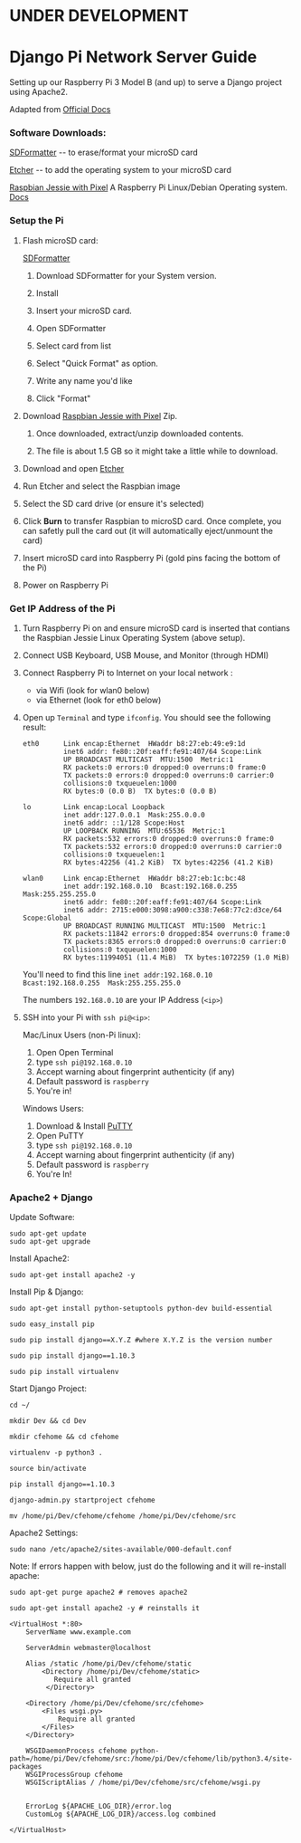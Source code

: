 # **UNDER DEVELOPMENT** 

# Django Pi Network Server Guide
Setting up our Raspberry Pi 3 Model B (and up) to serve a Django project using Apache2.



Adapted from [Official Docs](https://www.raspberrypi.org/learning/software-guide/quickstart/)

### Software Downloads:

[SDFormatter](https://www.sdcard.org/downloads/formatter_4/) -- to erase/format your microSD card

[Etcher](https://www.etcher.io/) -- to add the operating system to your microSD card

[Raspbian Jessie with Pixel](https://www.raspberrypi.org/downloads/raspbian/) A Raspberry Pi Linux/Debian Operating system. [Docs](https://www.raspbian.org/)

### Setup the Pi

1. Flash microSD card:

    [SDFormatter](https://www.sdcard.org/downloads/formatter_4/)

    1. Download SDFormatter for your System version.

    2. Install

    3. Insert your microSD card.

    4. Open SDFormatter

    5. Select card from list

    6. Select "Quick Format" as option.

    7. Write any name you'd like

    8. Click "Format"


2. Download [Raspbian Jessie with Pixel](https://www.raspberrypi.org/downloads/raspbian/) Zip.

    1. Once downloaded, extract/unzip downloaded contents.

    2. The file is about 1.5 GB so it might take a little while to download.


3. Download and open [Etcher](https://www.etcher.io/)

4. Run Etcher and select the Raspbian image

5. Select the SD card drive (or ensure it's selected)

6. Click **Burn** to transfer Raspbian to microSD card. Once complete, you can safetly pull the card out (it will automatically eject/unmount the card)

7. Insert microSD card into Raspberry Pi (gold pins facing the bottom of the Pi)

8. Power on Raspberry Pi



### Get IP Address of the Pi

1. Turn Raspberry Pi on and ensure microSD card is inserted that contians the Raspbian Jessie Linux Operating System (above setup).

2. Connect USB Keyboard, USB Mouse, and Monitor (through HDMI)

3. Connect Raspberry Pi to Internet on your local network :
    - via Wifi (look for wlan0 below)
    - via Ethernet (look for eth0 below)

4. Open up `Terminal` and type `ifconfig`. You should see the following result:

    ```
    eth0      Link encap:Ethernet  HWaddr b8:27:eb:49:e9:1d  
              inet6 addr: fe80::20f:eaff:fe91:407/64 Scope:Link
              UP BROADCAST MULTICAST  MTU:1500  Metric:1
              RX packets:0 errors:0 dropped:0 overruns:0 frame:0
              TX packets:0 errors:0 dropped:0 overruns:0 carrier:0
              collisions:0 txqueuelen:1000 
              RX bytes:0 (0.0 B)  TX bytes:0 (0.0 B)

    lo        Link encap:Local Loopback  
              inet addr:127.0.0.1  Mask:255.0.0.0
              inet6 addr: ::1/128 Scope:Host
              UP LOOPBACK RUNNING  MTU:65536  Metric:1
              RX packets:532 errors:0 dropped:0 overruns:0 frame:0
              TX packets:532 errors:0 dropped:0 overruns:0 carrier:0
              collisions:0 txqueuelen:1 
              RX bytes:42256 (41.2 KiB)  TX bytes:42256 (41.2 KiB)

    wlan0     Link encap:Ethernet  HWaddr b8:27:eb:1c:bc:48  
              inet addr:192.168.0.10  Bcast:192.168.0.255  Mask:255.255.255.0
              inet6 addr: fe80::20f:eaff:fe91:407/64 Scope:Link
              inet6 addr: 2715:e000:3098:a900:c338:7e68:77c2:d3ce/64 Scope:Global
              UP BROADCAST RUNNING MULTICAST  MTU:1500  Metric:1
              RX packets:11842 errors:0 dropped:854 overruns:0 frame:0
              TX packets:8365 errors:0 dropped:0 overruns:0 carrier:0
              collisions:0 txqueuelen:1000 
              RX bytes:11994051 (11.4 MiB)  TX bytes:1072259 (1.0 MiB)

    ```
    You'll need to find this line `inet addr:192.168.0.10  Bcast:192.168.0.255  Mask:255.255.255.0`

    The numbers `192.168.0.10` are your IP Address (`<ip>`)

5. SSH into your Pi with `ssh pi@<ip>`:

    Mac/Linux Users (non-Pi linux):
    
    1. Open Open Terminal
    2. type `ssh pi@192.168.0.10`
    3. Accept warning about fingerprint authenticity (if any)
    4. Default password is `raspberry`
    5. You're in!
    
    
    Windows Users:
    
    1. Download & Install [PuTTY](http://www.putty.org/)
    2. Open PuTTY
    3. type `ssh pi@192.168.0.10` 
    4. Accept warning about fingerprint authenticity (if any)
    5. Default password is `raspberry`
    6. You're In!



### Apache2 + Django


Update Software:

```
sudo apt-get update
sudo apt-get upgrade
```

Install Apache2:

```
sudo apt-get install apache2 -y
```

Install Pip & Django:

```
sudo apt-get install python-setuptools python-dev build-essential

sudo easy_install pip 

sudo pip install django==X.Y.Z #where X.Y.Z is the version number

sudo pip install django==1.10.3

sudo pip install virtualenv 

```

Start Django Project:
```
cd ~/

mkdir Dev && cd Dev

mkdir cfehome && cd cfehome

virtualenv -p python3 .

source bin/activate

pip install django==1.10.3

django-admin.py startproject cfehome

mv /home/pi/Dev/cfehome/cfehome /home/pi/Dev/cfehome/src
```

Apache2 Settings:

```
sudo nano /etc/apache2/sites-available/000-default.conf
```
Note: If errors happen with below, just do the following and it will re-install apache:

```
sudo apt-get purge apache2 # removes apache2

sudo apt-get install apache2 -y # reinstalls it

```

```
<VirtualHost *:80>
    ServerName www.example.com

    ServerAdmin webmaster@localhost

    Alias /static /home/pi/Dev/cfehome/static
        <Directory /home/pi/Dev/cfehome/static>
           Require all granted
         </Directory>

    <Directory /home/pi/Dev/cfehome/src/cfehome>
        <Files wsgi.py>
            Require all granted
        </Files>
    </Directory>

    WSGIDaemonProcess cfehome python-path=/home/pi/Dev/cfehome/src:/home/pi/Dev/cfehome/lib/python3.4/site-packages
    WSGIProcessGroup cfehome
    WSGIScriptAlias / /home/pi/Dev/cfehome/src/cfehome/wsgi.py


    ErrorLog ${APACHE_LOG_DIR}/error.log
    CustomLog ${APACHE_LOG_DIR}/access.log combined

</VirtualHost>

```
